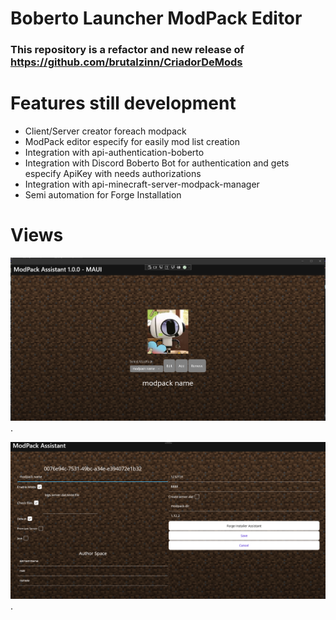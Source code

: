 # Boberto Launcher ModPack Editor 

### This repository is a refactor and new release of https://github.com/brutalzinn/CriadorDeMods

# Features still development

- Client/Server creator foreach modpack
- ModPack editor especify for easily mod list creation
- Integration with api-authentication-boberto 
- Integration with Discord Boberto Bot for authentication and gets especify ApiKey with needs authorizations
- Integration with api-minecraft-server-modpack-manager
- Semi automation for Forge Installation

# Views


![Print 1](docs/imgs//captura_de_tela_1.png "First home").


![Print 1](docs/imgs//captura_de_tela_2.png "ModPack in editing mode").
